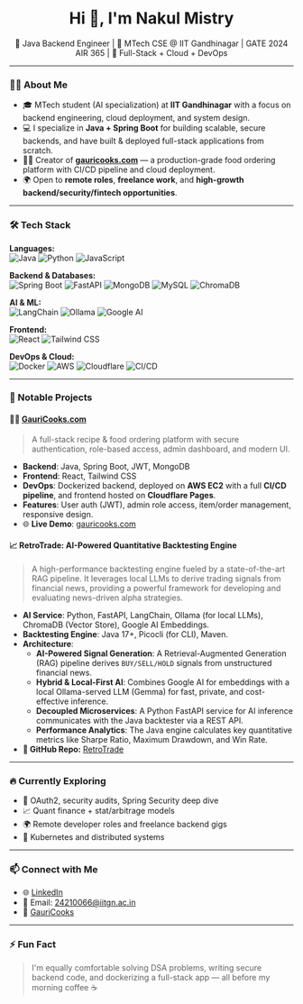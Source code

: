 <h1 align="center">Hi 👋, I'm Nakul Mistry</h1>
<p align="center">
  🔧 Java Backend Engineer | 🧠 MTech CSE @ IIT Gandhinagar | GATE 2024 AIR 365 | 🚀 Full-Stack + Cloud + DevOps
</p>

---

### 👨‍💻 About Me

- 🎓 MTech student (AI specialization) at **IIT Gandhinagar** with a focus on backend engineering, cloud deployment, and system design.
- 💻 I specialize in **Java + Spring Boot** for building scalable, secure backends, and have built & deployed full-stack applications from scratch.
- 🧑‍🍳 Creator of **[gauricooks.com](https://www.gauricooks.com)** — a production-grade food ordering platform with CI/CD pipeline and cloud deployment.
- 🌍 Open to **remote roles**, **freelance work**, and **high-growth backend/security/fintech opportunities**.

---

### 🛠️ Tech Stack

**Languages:**  
![Java](https://img.shields.io/badge/Java-ED8B00?style=flat&logo=java&logoColor=white)
![Python](https://img.shields.io/badge/Python-3776AB?style=flat&logo=python&logoColor=white)
![JavaScript](https://img.shields.io/badge/JavaScript-F7DF1E?style=flat&logo=javascript&logoColor=black)

**Backend & Databases:**  
![Spring Boot](https://img.shields.io/badge/Spring%20Boot-6DB33F?style=flat&logo=spring-boot&logoColor=white)
![FastAPI](https://img.shields.io/badge/FastAPI-009688?style=flat&logo=fastapi&logoColor=white)
![MongoDB](https://img.shields.io/badge/MongoDB-47A248?style=flat&logo=mongodb&logoColor=white)
![MySQL](https://img.shields.io/badge/MySQL-4479A1?style=flat&logo=mysql&logoColor=white)
![ChromaDB](https://img.shields.io/badge/Chroma-5B34E2?style=flat&logo=chroma&logoColor=white)

**AI & ML:**  
![LangChain](https://img.shields.io/badge/LangChain-8A2BE2?style=flat)
![Ollama](https://img.shields.io/badge/Ollama-000000?style=flat&logo=ollama&logoColor=white)
![Google AI](https://img.shields.io/badge/Google%20AI-4285F4?style=flat&logo=google&logoColor=white)

**Frontend:**  
![React](https://img.shields.io/badge/React-20232A?style=flat&logo=react&logoColor=61DAFB)
![Tailwind CSS](https://img.shields.io/badge/TailwindCSS-38B2AC?style=flat&logo=tailwind-css&logoColor=white)

**DevOps & Cloud:**  
![Docker](https://img.shields.io/badge/Docker-2496ED?style=flat&logo=docker&logoColor=white)
![AWS](https://img.shields.io/badge/AWS-232F3E?style=flat&logo=amazon-aws&logoColor=white)
![Cloudflare](https://img.shields.io/badge/Cloudflare-F38020?style=flat&logo=cloudflare&logoColor=white)
![CI/CD](https://img.shields.io/badge/CI/CD-pipelines-blue?style=flat)

---

### 📌 Notable Projects

#### 🧑‍🍳 [GauriCooks.com](https://www.gauricooks.com)
> A full-stack recipe & food ordering platform with secure authentication, role-based access, admin dashboard, and modern UI.

- **Backend**: Java, Spring Boot, JWT, MongoDB  
- **Frontend**: React, Tailwind CSS  
- **DevOps**: Dockerized backend, deployed on **AWS EC2** with a full **CI/CD pipeline**, and frontend hosted on **Cloudflare Pages**.
- **Features**: User auth (JWT), admin role access, item/order management, responsive design.
- 🌐 **Live Demo**: [gauricooks.com](https://www.gauricooks.com)

#### 📈 RetroTrade: AI-Powered Quantitative Backtesting Engine
> A high-performance backtesting engine fueled by a state-of-the-art RAG pipeline. It leverages local LLMs to derive trading signals from financial news, providing a powerful framework for developing and evaluating news-driven alpha strategies.

- **AI Service**: Python, FastAPI, LangChain, Ollama (for local LLMs), ChromaDB (Vector Store), Google AI Embeddings.
- **Backtesting Engine**: Java 17+, Picocli (for CLI), Maven.
- **Architecture**:
    - **AI-Powered Signal Generation**: A Retrieval-Augmented Generation (RAG) pipeline derives `BUY/SELL/HOLD` signals from unstructured financial news.
    - **Hybrid & Local-First AI**: Combines Google AI for embeddings with a local Ollama-served LLM (Gemma) for fast, private, and cost-effective inference.
    - **Decoupled Microservices**: A Python FastAPI service for AI inference communicates with the Java backtester via a REST API.
    - **Performance Analytics**: The Java engine calculates key quantitative metrics like Sharpe Ratio, Maximum Drawdown, and Win Rate.
- **📂 GitHub Repo:** [RetroTrade](https://www.github.com/thenakulmistry/RetroTrade)

---

### 🔥 Currently Exploring
- 🔐 OAuth2, security audits, Spring Security deep dive
- 📈 Quant finance + stat/arbitrage models
- 🌍 Remote developer roles and freelance backend gigs
- 🧪 Kubernetes and distributed systems

---

### 📫 Connect with Me

- 🌐 [LinkedIn](https://www.linkedin.com/in/nakul-mistry/)
- 📧 Email: 24210066@iitgn.ac.in  
- 💼 [GauriCooks](https://www.gauricooks.com)

---

### ⚡ Fun Fact
> I'm equally comfortable solving DSA problems, writing secure backend code, and dockerizing a full-stack app — all before my morning coffee ☕
